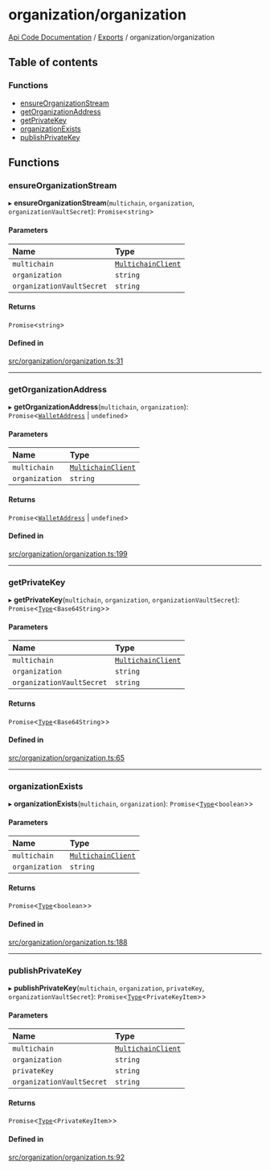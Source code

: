 # organization/organization
 
[Api Code Documentation](../README.md) / [Exports](../modules.md) / organization/organization

## Table of contents

### Functions

- [ensureOrganizationStream](organization_organization.md#ensureorganizationstream)
- [getOrganizationAddress](organization_organization.md#getorganizationaddress)
- [getPrivateKey](organization_organization.md#getprivatekey)
- [organizationExists](organization_organization.md#organizationexists)
- [publishPrivateKey](organization_organization.md#publishprivatekey)

## Functions

### ensureOrganizationStream

▸ **ensureOrganizationStream**(`multichain`, `organization`, `organizationVaultSecret`): `Promise`<`string`\>

#### Parameters

| Name | Type |
| :------ | :------ |
| `multichain` | [`MultichainClient`](../interfaces/service_Client_h.MultichainClient.md) |
| `organization` | `string` |
| `organizationVaultSecret` | `string` |

#### Returns

`Promise`<`string`\>

#### Defined in

[src/organization/organization.ts:31](https://github.com/openkfw/TruBudget/blob/a06c11b/api/src/organization/organization.ts#L31)

___

### getOrganizationAddress

▸ **getOrganizationAddress**(`multichain`, `organization`): `Promise`<[`WalletAddress`](network_model_Nodes.md#walletaddress) \| `undefined`\>

#### Parameters

| Name | Type |
| :------ | :------ |
| `multichain` | [`MultichainClient`](../interfaces/service_Client_h.MultichainClient.md) |
| `organization` | `string` |

#### Returns

`Promise`<[`WalletAddress`](network_model_Nodes.md#walletaddress) \| `undefined`\>

#### Defined in

[src/organization/organization.ts:199](https://github.com/openkfw/TruBudget/blob/a06c11b/api/src/organization/organization.ts#L199)

___

### getPrivateKey

▸ **getPrivateKey**(`multichain`, `organization`, `organizationVaultSecret`): `Promise`<[`Type`](result.md#type)<`Base64String`\>\>

#### Parameters

| Name | Type |
| :------ | :------ |
| `multichain` | [`MultichainClient`](../interfaces/service_Client_h.MultichainClient.md) |
| `organization` | `string` |
| `organizationVaultSecret` | `string` |

#### Returns

`Promise`<[`Type`](result.md#type)<`Base64String`\>\>

#### Defined in

[src/organization/organization.ts:65](https://github.com/openkfw/TruBudget/blob/a06c11b/api/src/organization/organization.ts#L65)

___

### organizationExists

▸ **organizationExists**(`multichain`, `organization`): `Promise`<[`Type`](result.md#type)<`boolean`\>\>

#### Parameters

| Name | Type |
| :------ | :------ |
| `multichain` | [`MultichainClient`](../interfaces/service_Client_h.MultichainClient.md) |
| `organization` | `string` |

#### Returns

`Promise`<[`Type`](result.md#type)<`boolean`\>\>

#### Defined in

[src/organization/organization.ts:188](https://github.com/openkfw/TruBudget/blob/a06c11b/api/src/organization/organization.ts#L188)

___

### publishPrivateKey

▸ **publishPrivateKey**(`multichain`, `organization`, `privateKey`, `organizationVaultSecret`): `Promise`<[`Type`](result.md#type)<`PrivateKeyItem`\>\>

#### Parameters

| Name | Type |
| :------ | :------ |
| `multichain` | [`MultichainClient`](../interfaces/service_Client_h.MultichainClient.md) |
| `organization` | `string` |
| `privateKey` | `string` |
| `organizationVaultSecret` | `string` |

#### Returns

`Promise`<[`Type`](result.md#type)<`PrivateKeyItem`\>\>

#### Defined in

[src/organization/organization.ts:92](https://github.com/openkfw/TruBudget/blob/a06c11b/api/src/organization/organization.ts#L92)
